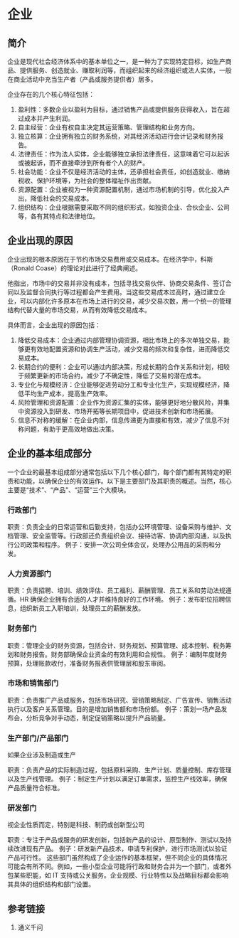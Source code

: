 # 企业


## 简介

企业是现代社会经济体系中的基本单位之一，是一种为了实现特定目标，如生产商品、提供服务、创造就业、赚取利润等，而组织起来的经济组织或法人实体，一般在商业活动中充当生产者（产品或服务提供者）居多。

企业存在的几个核心特征包括：

1. 盈利性：多数企业以盈利为目标，通过销售产品或提供服务获得收入，旨在超过成本并产生利润。
2. 自主经营：企业有权自主决定其运营策略、管理结构和业务方向。
3. 独立核算：企业拥有独立的财务系统，对其经济活动进行会计记录和财务报告。
4. 法律责任：作为法人实体，企业能够独立承担法律责任，这意味着它可以起诉或被起诉，而不直接牵涉到所有者个人的财产。
5. 社会功能：企业不仅是经济活动的主体，还承担社会责任，如创造就业、缴纳税收、保护环境等，为社会的整体福祉作出贡献。
6. 资源配置：企业被视为一种资源配置机制，通过市场机制的引导，优化投入产出，降低社会的交易成本。
7. 组织结构：企业根据需要采取不同的组织形式，如独资企业、合伙企业、公司等，各有其特点和法律地位。

## 企业出现的原因

企业出现的根本原因在于节约市场交易费用或交易成本。在经济学中，科斯（Ronald Coase）的理论对此进行了经典阐述。

他指出，市场中的交易并非没有成本，包括寻找交易伙伴、协商交易条件、签订合同以及监督合同执行等过程都会产生费用。当这些交易成本过高时，通过建立企业，可以内部化许多原本在市场上进行的交易，减少交易次数，用一个统一的管理结构代替大量的市场交易，从而有效降低交易成本。

具体而言，企业出现的原因包括：

1. 降低交易成本：企业通过内部管理协调资源，相比市场上的多次单独交易，能够更有效地配置资源和协调生产活动，减少交易的频次和复杂性，进而降低交易成本。
2. 长期合约的便利：企业可以通过内部决策，形成长期的合作关系和计划，相较于频繁更新的市场合约，减少了不确定性，降低了交易的潜在成本。
3. 专业化与规模经济：企业能够促进劳动分工和专业化生产，实现规模经济，降低平均生产成本，提高生产效率。
4. 风险管理和资源配置：企业作为资源汇集的实体，能够更好地分散风险，并集中资源投入到研发、市场开拓等长期项目中，促进技术创新和市场拓展。
5. 信息不对称的缓解：在企业内部，信息传递更为直接和有效，减少了信息不对称问题，有助于更高效地做出决策。

## 企业的基本组成部分


一个企业的最基本组成部分通常包括以下几个核心部门，每个部门都有其特定的职责和功能，以确保企业的有效运作。以下是主要部门及其职责的概述。当然，核心主要是“技术”、“产品”、“运营”三个大模块。

### 行政部门

职责：负责企业的日常运营和后勤支持，包括办公环境管理、设备采购与维护、文档管理、安全监管等。行政部还负责组织会议、接待访客、协调内部沟通，以及执行公司政策和程序。
例子：安排一次公司全体会议，处理办公用品的采购和分发。

### 人力资源部门

职责：负责招聘、培训、绩效评估、员工福利、薪酬管理、员工关系和劳动法规遵循。HR 确保企业拥有合适的人才并维持良好的工作环境。
例子：发布职位招聘信息，组织新员工入职培训，处理员工的薪酬发放。

### 财务部门

职责：管理企业的财务资源，包括会计、财务规划、预算管理、成本控制、税务筹划和财务报告。财务部确保企业资金的有效利用和合规性。
例子：编制年度财务预算，处理账款收付，准备财务报表供管理层和股东审阅。

### 市场和销售部门

职责：负责推广产品或服务，包括市场研究、营销策略制定、广告宣传、销售活动执行以及客户关系管理。目的是增加销售额和市场份额。
例子：策划一场产品发布会，分析竞争对手动态，制定促销策略以提升产品销量。

### 生产部门/产品部门

如果企业涉及制造或生产

职责：负责产品的实际制造过程，包括原料采购、生产计划、质量控制、库存管理以及生产线管理。
例子：制定生产计划以满足订单需求，监控生产线效率，确保产品质量符合标准。
### 研发部门

视企业性质而定，特别是科技、制药或创新型公司

职责：专注于产品或服务的研发创新，包括新产品的设计、原型制作、测试以及持续改进现有产品。
例子：研发新产品技术，申请专利保护，进行市场测试以验证产品可行性。
这些部门虽然构成了企业运作的基本框架，但不同企业的具体情况可能会有所不同。例如，一些小型企业可能将行政和财务合并为一个部门，或者外包某些职能，如 IT 支持或公关服务。企业规模、行业特性以及战略目标都会影响其具体的组织结构和部门设置。


## 参考链接

1. 通义千问
